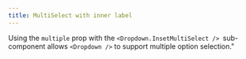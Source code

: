 ```yaml
---
title: MultiSelect with inner label
---
```


Using the `multiple` prop with the `<Dropdown.InsetMultiSelect /> `sub-component allows `<Dropdown />` to support multiple option selection."
